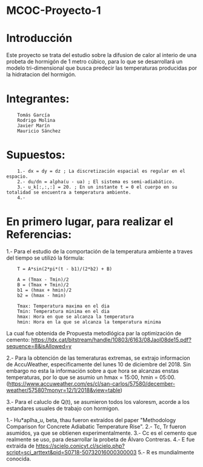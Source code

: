 # MCOC-Proyecto-1 

Introducción
==============
Este proyecto se trata del estudio sobre la difusion de calor al interio de una probeta de hormigón de 1 metro cúbico, para lo que se desarrollará un modelo tri-dimensional que busca predecir las temperaturas producidas por la hidratacion del hormigón.

Integrantes:
==============
```
	Tomás García
	Rodrigo Molina
	Javier Marín
	Mauricio Sánchez
```

Supuestos:
==============
```
	1.- dx = dy = dz ; La discretización espacial es regular en el espacio.
	2.- du/dn = alpha(u - ua) ; El sistema es semi-adiabático.
	3.- u_k[:,:,:] = 20. ; En un instante t = 0 el cuerpo en su totalidad se encuentra a temperatura ambiente.
	4.- 
```
En primero lugar, para realizar el 
Referencias:
==============
1.- Para el estudio de la comportación de la temperatura ambiente a traves del tiempo se utilizó la fórmula:
```
	T = A*sin(2*pi*(t - b1)/(2*b2) + B)

	A = (Tmax - Tmin)/2
	B = (Tmax + Tmin)/2
	b1 = (hmax + hmin)/2
	b2 = (hmax - hmin)

	Tmax: Temperatura maxima en el dia
	Tmin: Temperatura minima en el dia
	hmax: Hora en que se alcanza la temperatura
	hmin: Hora en la que se alcanza la temperatura minima 
```
La cual fue obtenida de Propuesta metodlógica par la optimización de cemento: 
https://tdx.cat/bitstream/handle/10803/6163/08Jaol08de15.pdf?sequence=8&isAllowed=y

2.- Para la obtención de las temeraturas extremas, se extrajo informacion de AccuWeather, especificamente del lunes 10 de diciembre del 2018. Sin embargo no esta la información sobre a que hora se alcanzas enstas temperaturas, por lo que se asumio un hmax = 15:00, hmin = 05:00.
(https://www.accuweather.com/es/cl/san-carlos/57580/december-weather/57580?monyr=12/1/2018&view=table)

3.- Para el caluclo de Q(t), se asumieron todos los valoresm, acorde a los estandares usuales de trabajo con hormigon.

1.- Hu*aplha_u,	beta, thau fueron extraídos del paper "Methodology Comparison for Concrete Adiabatic Temperature Rise".
2.- Tc, Tr fueron asumidos, ya que se obtienen experimentalmente.
3.- Cc es el cemento que realmente se uso, para desarrollar la probeta de Álvaro Contreras.
4.- E fue extraída de https://scielo.conicyt.cl/scielo.php?script=sci_arttext&pid=S0718-50732016000300003
5.- R es mundialmente conocida.